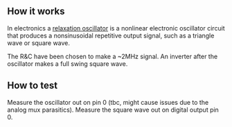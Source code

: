 <!---

This file is used to generate your project datasheet. Please fill in the information below and delete any unused
sections.

You can also include images in this folder and reference them in the markdown. Each image must be less than
512 kb in size, and the combined size of all images must be less than 1 MB.
-->

## How it works


In electronics a [relaxation oscillator](https://en.wikipedia.org/wiki/Relaxation_oscillator) is a nonlinear electronic oscillator circuit that produces a nonsinusoidal repetitive output signal, such as a triangle wave or square wave.

The R&C have been chosen to make a ~2MHz signal.
An inverter after the oscillator makes a full swing square wave.

## How to test

Measure the oscillator out on pin 0 (tbc, might cause issues due to the analog mux parasitics). Measure the square wave out on digital output pin 0.


